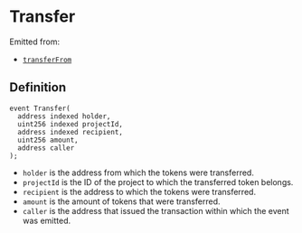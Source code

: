 # Transfer

Emitted from:

* [`transferFrom`](/api/contracts/jbtokenstore/write/transferfrom.md)

## Definition

```
event Transfer(
  address indexed holder,
  uint256 indexed projectId,
  address indexed recipient,
  uint256 amount,
  address caller
);
```

* `holder` is the address from which the tokens were transferred.
* `projectId` is the ID of the project to which the transferred token belongs.
* `recipient` is the address to which the tokens were transferred.
* `amount` is the amount of tokens that were transferred.
* `caller` is the address that issued the transaction within which the event was emitted.
